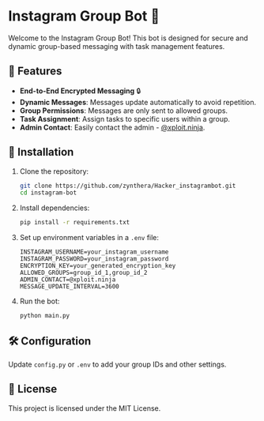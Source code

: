 # Instagram Group Bot 🤖

Welcome to the Instagram Group Bot! This bot is designed for secure and dynamic group-based messaging with task management features.

## 🌟 Features
- **End-to-End Encrypted Messaging** 🔒
- **Dynamic Messages**: Messages update automatically to avoid repetition.
- **Group Permissions**: Messages are only sent to allowed groups.
- **Task Assignment**: Assign tasks to specific users within a group.
- **Admin Contact**: Easily contact the admin - [@xploit.ninja](https://instagram.com/xploit.ninja).

## 🚀 Installation
1. Clone the repository:
   ```bash
   git clone https://github.com/zynthera/Hacker_instagrambot.git
   cd instagram-bot
   ```

2. Install dependencies:
   ```bash
   pip install -r requirements.txt
   ```

3. Set up environment variables in a `.env` file:
   ```env
   INSTAGRAM_USERNAME=your_instagram_username
   INSTAGRAM_PASSWORD=your_instagram_password
   ENCRYPTION_KEY=your_generated_encryption_key
   ALLOWED_GROUPS=group_id_1,group_id_2
   ADMIN_CONTACT=@xploit.ninja
   MESSAGE_UPDATE_INTERVAL=3600
   ```

4. Run the bot:
   ```bash
   python main.py
   ```

## 🛠️ Configuration
Update `config.py` or `.env` to add your group IDs and other settings.

## 📜 License
This project is licensed under the MIT License.